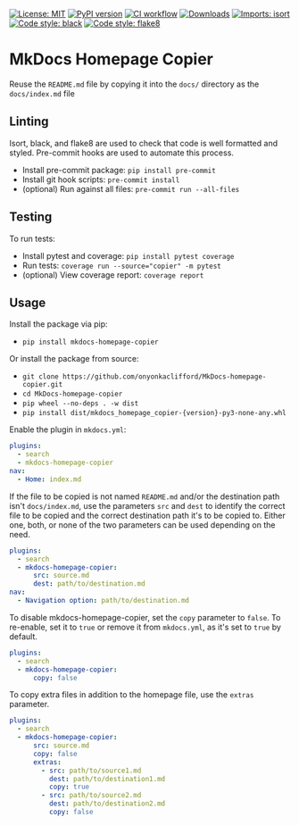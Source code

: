 [![License: MIT](https://img.shields.io/badge/license-MIT-green.svg)](https://github.com/onyonkaclifford/MkDocs-homepage-copier/blob/main/LICENSE)
[![PyPI version](https://badge.fury.io/py/mkdocs-homepage-copier.svg)](https://pypi.org/project/mkdocs-homepage-copier/)
[![CI workflow](https://github.com/onyonkaclifford/MkDocs-homepage-copier/actions/workflows/CI.yml/badge.svg?branch=main)](https://github.com/onyonkaclifford/MkDocs-homepage-copier/actions/workflows/CI.yml)
[![Downloads](https://static.pepy.tech/badge/mkdocs-homepage-copier)](https://pypi.org/project/mkdocs-homepage-copier/)
[![Imports: isort](https://img.shields.io/badge/%20imports-isort-%231674b1?style=flat&labelColor=ef8336)](https://pycqa.github.io/isort/)
[![Code style: black](https://img.shields.io/badge/code%20style-black-000000.svg)](https://github.com/psf/black)
[![Code style: flake8](https://img.shields.io/badge/code%20style-flake8-orange.svg)](https://github.com/pycqa/flake8)

# MkDocs Homepage Copier

Reuse the `README.md` file by copying it into the `docs/` directory as the `docs/index.md` file

## Linting

Isort, black, and flake8 are used to check that code is well formatted and styled. Pre-commit hooks are used to automate
this process.

- Install pre-commit package: `pip install pre-commit`
- Install git hook scripts: `pre-commit install`
- (optional) Run against all files: `pre-commit run --all-files`

## Testing

To run tests:

- Install pytest and coverage: `pip install pytest coverage`
- Run tests: `coverage run --source="copier" -m pytest`
- (optional) View coverage report: `coverage report`

## Usage

Install the package via pip:

- `pip install mkdocs-homepage-copier`

Or install the package from source:

- `git clone https://github.com/onyonkaclifford/MkDocs-homepage-copier.git`
- `cd MkDocs-homepage-copier`
- `pip wheel --no-deps . -w dist`
- `pip install dist/mkdocs_homepage_copier-{version}-py3-none-any.whl`

Enable the plugin in `mkdocs.yml`:

```yaml
plugins:
  - search
  - mkdocs-homepage-copier
nav:
  - Home: index.md
```

If the file to be copied is not named `README.md` and/or the destination path isn't `docs/index.md`, use the parameters
`src` and `dest` to identify the correct file to be copied and the correct destination path it's to be copied to. Either
one, both, or none of the two parameters can be used depending on the need.

```yaml
plugins:
  - search
  - mkdocs-homepage-copier:
      src: source.md
      dest: path/to/destination.md
nav:
  - Navigation option: path/to/destination.md
```

To disable mkdocs-homepage-copier, set the `copy` parameter to `false`. To re-enable, set it to `true` or remove it from
`mkdocs.yml`, as it's set to `true` by default.

```yaml
plugins:
  - search
  - mkdocs-homepage-copier:
      copy: false
```

To copy extra files in addition to the homepage file, use the `extras` parameter.

```yaml
plugins:
  - search
  - mkdocs-homepage-copier:
      src: source.md
      copy: false
      extras:
        - src: path/to/source1.md
          dest: path/to/destination1.md
          copy: true
        - src: path/to/source2.md
          dest: path/to/destination2.md
          copy: false
```
